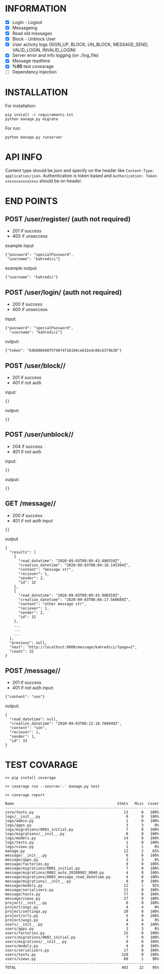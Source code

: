 INFORMATION
===========
- [x] Login -  Logout
- [x] Messageing
- [x] Read old messages
- [x] Block - Unblock User
- [x] User activity logs (SIGN_UP, BLOCK, UN_BLOCK, MESSAGE_SEND, VALID_LOGIN, INVALID_LOGIN)
- [x] Server error and info logging (on ./log_file)
- [x] Message readtime
- [x] **%95** test covearage
- [ ] Dependency Injection

INSTALLATION
============

For installation:

```
pip install -r requirements.txt
python manage.py migrate
```

For run:

```
python manage.py runserver
```

API INFO
============
Content type should be json and specify on the header like `Content-Type: application/json`. Authentication is token based and `Authorization: Token xxxxxxxxxxxxxxx` should be on header.

END POINTS
============
## POST **/user/register/** (auth not required)
- 201 if success
- 400 if unseccess

example input
```
{"password": "specialPassword",
 "username": "kahredici"}
```
example output
```
{"username": "kahredic"}
```

## POST **/user/login/** (auth not required)
- 200 if success
- 400 if unseccess

input:
```
{"password": "specialPassword",
  "username": "kahredici"}
```
output:
```
{"token": "b4b88b698f5f40f4716194ce632edc66cb374b30"}
```

##  POST **/user/block/<username>/**
- 201 if success
- 401 if not auth

input:
```
{}
```
output:
```
{}
```
##  POST **/user/unblock/<username>/**
- 204 if success
- 401 if not auth

input:
```
{}
```
output:
```
{}
```
##  GET **/message/<username>/**
- 200 if success
- 401 if not auth
input
```
{}
```
output
```
{
  "results": [
    {
      "read_datetime": "2020-09-03T08:09:43.986559Z",
      "creation_datetime": "2020-09-03T08:04:18.145304Z",
      "content": "message str",
      "reciever": 1,
      "sender": 2,
      "id": 32
    },
    {
      "read_datetime": "2020-09-03T08:09:43.986559Z",
      "creation_datetime": "2020-09-03T08:04:17.560689Z",
      "content": "other message str",
      "reciever": 1,
      "sender": 2,
      "id": 31
    },
    ...
    ...
    ...
  ],
  "previous": null,
  "next": "http://localhost:8000/message/kahredici/?page=2",
  "count": 32
}
```

##  POST **/message/<username>/**
- 201 if success
- 401 if not auth
input:
```
{"content": "son"}
```
output:
```
{
  "read_datetime": null,
  "creation_datetime": "2020-09-03T08:12:10.760949Z",
  "content": "son",
  "reciever": 1,
  "sender": 1,
  "id": 33
}
```


TEST COVARAGE
=============
```
>> pip install coverage

>> coverage run --source='.' manage.py test

>> coverage report

Name                                               Stmts   Miss  Cover
----------------------------------------------------------------------
core/tests.py                                         13      0   100%
logs/__init__.py                                       0      0   100%
logs/admin.py                                          1      0   100%
logs/apps.py                                           3      3     0%
logs/migrations/0001_initial.py                        7      0   100%
logs/migrations/__init__.py                            0      0   100%
logs/models.py                                        14      0   100%
logs/tests.py                                          1      0   100%
logs/views.py                                          1      1     0%
manage.py                                             12      2    83%
message/__init__.py                                    0      0   100%
message/apps.py                                        3      3     0%
message/factories.py                                   9      0   100%
message/migrations/0001_initial.py                     7      0   100%
message/migrations/0002_auto_20200902_0840.py          4      0   100%
message/migrations/0003_message_read_datetime.py       4      0   100%
message/migrations/__init__.py                         0      0   100%
message/models.py                                     12      1    92%
message/serializers.py                                21      0   100%
message/tests.py                                      77      0   100%
message/views.py                                      27      0   100%
project/__init__.py                                    0      0   100%
project/asgi.py                                        4      4     0%
project/settings.py                                   20      0   100%
project/urls.py                                        5      0   100%
project/wsgi.py                                        4      4     0%
users/__init__.py                                      0      0   100%
users/apps.py                                          3      3     0%
users/factories.py                                    15      0   100%
users/migrations/0001_initial.py                       7      0   100%
users/migrations/__init__.py                           0      0   100%
users/models.py                                        4      0   100%
users/serializers.py                                  17      0   100%
users/tests.py                                       128      0   100%
users/views.py                                        60      1    98%
----------------------------------------------------------------------
TOTAL                                                483     22    95%
```
